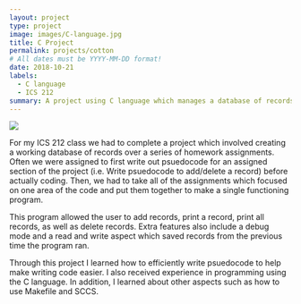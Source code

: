 ```yaml
---
layout: project
type: project
image: images/C-language.jpg
title: C Project
permalink: projects/cotton
# All dates must be YYYY-MM-DD format!
date: 2018-10-21
labels:
  - C language
  - ICS 212
summary: A project using C language which manages a database of records
---
```


<img class="ui image" src="{{ site.baseurl }}/images/c-pic.png">

For my ICS 212 class we had to complete a project which involved creating a working database of records over a series of homework assignments. Often we were assigned to first write out psuedocode for an assigned section of the project (i.e. Write psuedocode to add/delete a record) before actually coding. Then, we had to take all of the assignments which focused on one area of the code and put them together to make a single functioning program.

This program allowed the user to add records, print a record, print all records, as well as delete records. Extra features also include a debug mode and a read and write aspect which saved records from the previous time the program ran.

Through this project I learned how to efficiently write psuedocode to help make writing code easier. I also received experience in programming using the C language. In addition, I learned about other aspects such as how to use Makefile and SCCS.


